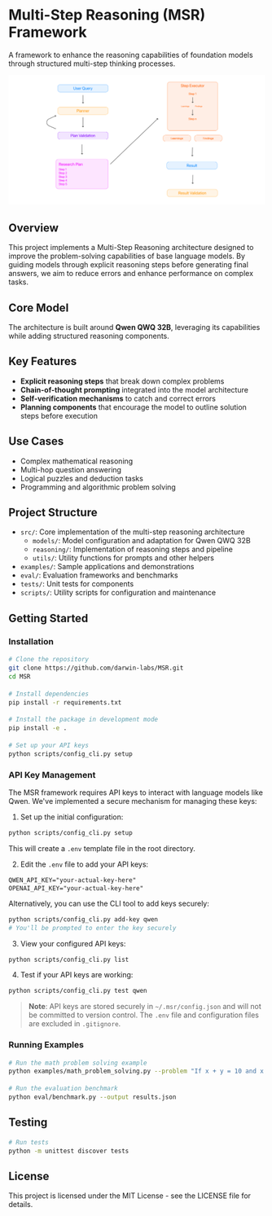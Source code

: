 # Multi-Step Reasoning (MSR) Framework

A framework to enhance the reasoning capabilities of foundation models through structured multi-step thinking processes.

![Multi-Step Reasoning Architecture](static/assets/Multi-Step-Reasoning-Architecture-Horizontal.png)

## Overview

This project implements a Multi-Step Reasoning architecture designed to improve the problem-solving capabilities of base language models. By guiding models through explicit reasoning steps before generating final answers, we aim to reduce errors and enhance performance on complex tasks.

## Core Model

The architecture is built around **Qwen QWQ 32B**, leveraging its capabilities while adding structured reasoning components.

## Key Features

- **Explicit reasoning steps** that break down complex problems
- **Chain-of-thought prompting** integrated into the model architecture
- **Self-verification mechanisms** to catch and correct errors
- **Planning components** that encourage the model to outline solution steps before execution

## Use Cases

- Complex mathematical reasoning
- Multi-hop question answering
- Logical puzzles and deduction tasks
- Programming and algorithmic problem solving

## Project Structure

- `src/`: Core implementation of the multi-step reasoning architecture
  - `models/`: Model configuration and adaptation for Qwen QWQ 32B
  - `reasoning/`: Implementation of reasoning steps and pipeline
  - `utils/`: Utility functions for prompts and other helpers
- `examples/`: Sample applications and demonstrations
- `eval/`: Evaluation frameworks and benchmarks
- `tests/`: Unit tests for components
- `scripts/`: Utility scripts for configuration and maintenance

## Getting Started

### Installation

```bash
# Clone the repository
git clone https://github.com/darwin-labs/MSR.git
cd MSR

# Install dependencies
pip install -r requirements.txt

# Install the package in development mode
pip install -e .

# Set up your API keys
python scripts/config_cli.py setup
```

### API Key Management

The MSR framework requires API keys to interact with language models like Qwen. We've implemented a secure mechanism for managing these keys:

1. Set up the initial configuration:

```bash
python scripts/config_cli.py setup
```

This will create a `.env` template file in the root directory. 

2. Edit the `.env` file to add your API keys:

```
QWEN_API_KEY="your-actual-key-here"
OPENAI_API_KEY="your-actual-key-here"
```

Alternatively, you can use the CLI tool to add keys securely:

```bash
python scripts/config_cli.py add-key qwen
# You'll be prompted to enter the key securely
```

3. View your configured API keys:

```bash
python scripts/config_cli.py list
```

4. Test if your API keys are working:

```bash
python scripts/config_cli.py test qwen
```

> **Note**: API keys are stored securely in `~/.msr/config.json` and will not be committed to version control. The `.env` file and configuration files are excluded in `.gitignore`.

### Running Examples

```bash
# Run the math problem solving example
python examples/math_problem_solving.py --problem "If x + y = 10 and x - y = 4, what is the value of x?"

# Run the evaluation benchmark
python eval/benchmark.py --output results.json
```

## Testing

```bash
# Run tests
python -m unittest discover tests
```

## License

This project is licensed under the MIT License - see the LICENSE file for details. 
